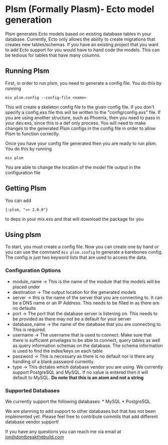 # Plsm (Formally Plasm)- Ecto model generation

Plsm generates Ecto models based on existing database tables in your database. Currently, Ecto only allows the ability to create migrations that creates new tables/schemas. If you have an existing project that you want to add Ecto support for you would have to hand code the models. This can be tedious for tables that have many columns. 

## Running Plsm

First, in order to run plsm, you need to generate a config file. You do this by running

`mix plsm.config --config-file <name>`

This will create a skeleton config file to the given config file. If you don't specify a config.exs file this will be written to the "config/config.exs" file. If you are using another structure, such as Phoenix, then you need to pass in your dev.exs, since this is a def only process. You will need to make changes to the generated Plsm configs in the config file in order to allow Plsm to function correctly.

Once you have your config file generated then you are ready to run plsm. You do this by running 

`mix plsm`

You are able to change the location of the model file output in the configuration file

## Getting Plsm

You can add 

`{:plsm, "=> 2.0.0"}`

to deps in your mix.exs and that will download the package for you

## Using plsm

To start, you must create a config file. Now you can create one by hand or you can use the command `mix plsm.config` to generate a barebones config. The config is just two keyword lists that are used to access the data.

### Configuration Options

  * module_name -> This is the name of the module that the models will be placed under
  * destination -> The output location for the generated models  
  * server -> this is the name of the server that you are connecting to. It can be a DNS name or an IP Address. This needs to be filled in as there are no defaults
  * port -> The port that the database server is listening on. This needs to be provided as there may not be a default for your server
  * database_name -> the name of the database that you are connecting to. This is required.
  * username -> The username that is used to connect. Make sure that there is sufficient privelages to be able to connect, query tables as well as query information schemas on the database. The schema information is used to find the index/keys on each table
  * password -> This is necessary as there is no default nor is there any handling of a blank password currently.
  * type -> This dictates which database vendor you are using. We currently support PostgreSQL and MySQL. If no value is entered then it will default to MySQL. **Do note that this is an atom and not a string**


### Supported Databases
  
  We currently support the following databases:
    * MySQL
    * PostgreSQL

 We are planning to add support to other databases but that has not been implemented yet. Please feel free to contribute commits that add different database vendor support!

If you have any questions you can reach me via email at jon@dontbreakthebuild.com
